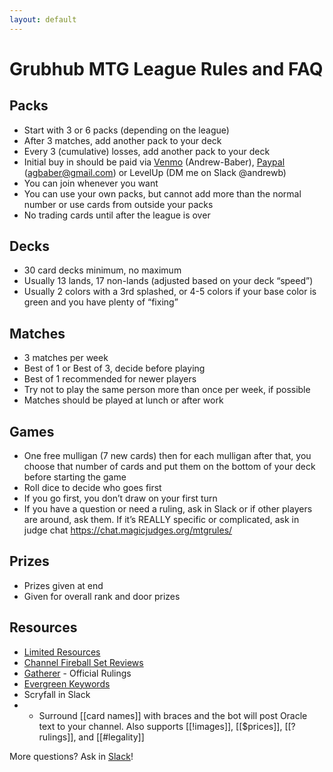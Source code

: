 ```yaml
---
layout: default
---
```


# Grubhub MTG League Rules and FAQ

## Packs
* Start with 3 or 6 packs (depending on the league)
* After 3 matches, add another pack to your deck
* Every 3 (cumulative) losses, add another pack to your deck
* Initial buy in should be paid via [Venmo](https://venmo.com/Andrew-Baber) (Andrew-Baber), [Paypal](http://paypal.me/agbaber) (agbaber@gmail.com) or LevelUp (DM me on Slack @andrewb)
* You can join whenever you want
* You can use your own packs, but cannot add more than the normal number or use cards from outside your packs
* No trading cards until after the league is over

## Decks
* 30 card decks minimum, no maximum
* Usually 13 lands, 17 non-lands (adjusted based on your deck “speed”)
* Usually 2 colors with a 3rd splashed, or 4-5 colors if your base color is green and you have plenty of “fixing”

## Matches
* 3 matches per week
* Best of 1 or Best of 3, decide before playing
* Best of 1 recommended for newer players
* Try not to play the same person more than once per week, if possible
* Matches should be played at lunch or after work

## Games
* One free mulligan (7 new cards) then for each mulligan after that, you choose that number of cards and put them on the bottom of your deck before starting the game
* Roll dice to decide who goes first
* If you go first, you don’t draw on your first turn
* If you have a question or need a ruling, ask in Slack or if other players are around, ask them. If it’s REALLY specific or complicated, ask in judge chat https://chat.magicjudges.org/mtgrules/

## Prizes
* Prizes given at end
* Given for overall rank and door prizes

## Resources
* [Limited Resources](http://lrcast.com/)
* [Channel Fireball Set Reviews](https://www.channelfireball.com/tag/lsvs-set-review/)
* [Gatherer](gatherer.wizards.com) - Official Rulings 
* [Evergreen Keywords](https://66.media.tumblr.com/4c504a06546c4e88ecd47353f32b6382/tumblr_o19xrzEzkz1qia2dho1_1280.png)
* Scryfall in Slack
* * Surround [[card names]] with braces and the bot will post Oracle text to your channel. Also supports [[!images]], [[$prices]], [[?rulings]], and [[#legality]]


More questions? Ask in [Slack](https://grubhub.slack.com/messages/CJ571MTS9)!

